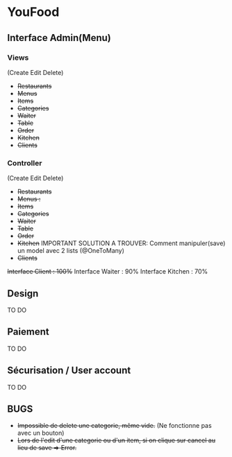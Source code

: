 YouFood
=======

## Interface Admin(Menu) ##
### Views ###
(Create Edit Delete)
+ <del>Restaurants</del>
+ <del>Menus</del>
+ <del>Items</del>
+ <del>Categories</del>
+ <del>Waiter</del>
+ <del>Table</del>
+ <del>Order</del>
+ <del>Kitchen</del>
+ <del>Clients</del>

### Controller ###
(Create Edit Delete)
+ <del>Restaurants</del>
+ <del>Menus :</del>
+ <del>Items</del>
+ <del>Categories</del>
+ <del>Waiter</del>
+ <del>Table</del>
+ <del>Order</del>
+ <del>Kitchen</del> IMPORTANT SOLUTION A TROUVER: Comment manipuler(save) un model avec 2 lists (@OneToMany)
+ <del>Clients</del>

<del>Interface Client : 100%</del>
Interface Waiter : 90%
Interface Kitchen : 70%

## Design ##
TO DO

## Paiement ##
TO DO

## Sécurisation / User account ##
TO DO

## BUGS ##
- <del>Impossible de delete une categorie, même vide.</del> (Ne fonctionne pas avec un bouton)
- <del>Lors de l'edit d'une categorie ou d'un item, si on clique sur cancel au lieu de save => Error.</del>
